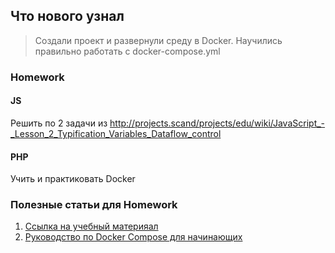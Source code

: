 ## Что нового узнал 
>Создали проект и развернули среду в Docker. Научились правильно работать с docker-compose.yml

### Homework 

#### JS
Решить по 2 задачи из http://projects.scand/projects/edu/wiki/JavaScript_-_Lesson_2_Typification_Variables_Dataflow_control

#### PHP 
Учить и практиковать Docker

### Полезные статьи для Homework

1. [Ссылка на учебный материяал](https://qastack.ru/programming/49726272/docker-run-why-use-rm-docker-newbie)
2. [Руководство по Docker Compose для начинающих](https://habr.com/ru/company/ruvds/blog/450312/)

